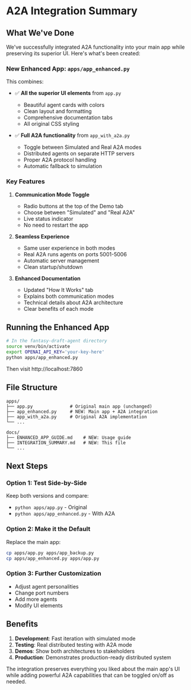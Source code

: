 # A2A Integration Summary

## What We've Done

We've successfully integrated A2A functionality into your main app while preserving its superior UI. Here's what's been created:

### New Enhanced App: `apps/app_enhanced.py`

This combines:
- ✅ **All the superior UI elements** from `app.py`
  - Beautiful agent cards with colors
  - Clean layout and formatting
  - Comprehensive documentation tabs
  - All original CSS styling

- ✅ **Full A2A functionality** from `app_with_a2a.py`
  - Toggle between Simulated and Real A2A modes
  - Distributed agents on separate HTTP servers
  - Proper A2A protocol handling
  - Automatic fallback to simulation

### Key Features

1. **Communication Mode Toggle**
   - Radio buttons at the top of the Demo tab
   - Choose between "Simulated" and "Real A2A"
   - Live status indicator
   - No need to restart the app

2. **Seamless Experience**
   - Same user experience in both modes
   - Real A2A runs agents on ports 5001-5006
   - Automatic server management
   - Clean startup/shutdown

3. **Enhanced Documentation**
   - Updated "How It Works" tab
   - Explains both communication modes
   - Technical details about A2A architecture
   - Clear benefits of each mode

## Running the Enhanced App

```bash
# In the fantasy-draft-agent directory
source venv/bin/activate
export OPENAI_API_KEY='your-key-here'
python apps/app_enhanced.py
```

Then visit http://localhost:7860

## File Structure

```
apps/
├── app.py              # Original main app (unchanged)
├── app_enhanced.py     # NEW: Main app + A2A integration
├── app_with_a2a.py     # Original A2A implementation
└── ...

docs/
├── ENHANCED_APP_GUIDE.md    # NEW: Usage guide
├── INTEGRATION_SUMMARY.md   # NEW: This file
└── ...
```

## Next Steps

### Option 1: Test Side-by-Side
Keep both versions and compare:
- `python apps/app.py` - Original
- `python apps/app_enhanced.py` - With A2A

### Option 2: Make it the Default
Replace the main app:
```bash
cp apps/app.py apps/app_backup.py
cp apps/app_enhanced.py apps/app.py
```

### Option 3: Further Customization
- Adjust agent personalities
- Change port numbers
- Add more agents
- Modify UI elements

## Benefits

1. **Development**: Fast iteration with simulated mode
2. **Testing**: Real distributed testing with A2A mode
3. **Demos**: Show both architectures to stakeholders
4. **Production**: Demonstrates production-ready distributed system

The integration preserves everything you liked about the main app's UI while adding powerful A2A capabilities that can be toggled on/off as needed. 